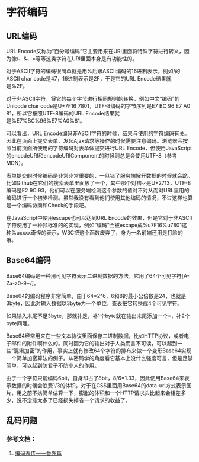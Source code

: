 # 字符编码

## URL编码
URL Encode又称为“百分号编码”它主要用来在URI里面将特殊字符进行转义，因为像/、&、=等等这类字符在URI里面本身是有功能性的。

对于ASCII字符的编码很简单就是用%后跟ASCII编码的16进制表示，例如/的ASCII char code是47，16进制表示是2F，于是它的URL Encode结果就是%2F。

对于非ASCII字符，将它的每个字节进行相同规则的转换，例如中文“编码”的Unicode char code是U+7F16 7801，UTF-8编码的字节序列是E7 BC 96 E7 A0 81，所以它按照UTF-8编码的URL Encode结果就是%E7%BC%96%E7%A0%81。

可以看出，URL Encode编码非ASCII字符的时候，结果与使用的字符编码有关。因此在页面上提交表单、发起Ajax请求等操作的时候需要注意编码。浏览器会按照当前页面所使用的字符编码对表单体提交进行URL Encode，但使用JavaScript的encodeURI和encodeURIComponent的时候则总是会使用UTF-8（参考MDN）。

表单提交的时候编码是非常非常重要的，一旦错了服务端解开数据的时候就会跪。比如Github在它们的搜索表单里面放了一个<input name="utf8" type="hidden" value="✓">，其中那个对钩✓是U+2713，UTF-8编码是E2 9C 93，他们可以在服务端检测这个参数的值对不对从而对URL里用的编码进行一个初步检测。虽然我没有看到他们使用其他编码的情况，不过这样也算是一个编码协商和Check的手段吧。

在JavaScript中使用escape也可以达到URL Encode的效果，但是它对于非ASCII字符使用了一种非标准的的实现，例如“编码”会被escape成%u7F16%u7801这种%uxxxx奇怪的表示，W3C把这个函数废弃了，身为一名前端还用是打脸的哦。


## Base64编码
Base64编码是一种用可见字符表示二进制数据的方法。它用了64个可见字符[A-Za-z0-9+/]。

Base64的编码程序非常简单，由于64=2^6，6和8的最小公倍数是24，也就是3byte，因此对输入数据以3byte为一个单位，查表把它转换成4个可见字符。

如果输入末尾不足3byte，那就补足，补1个byte就在输出末尾添加一个=，补2个byte同理。

Base64经常用来在一些文本协议里面保存二进制数据，比如HTTP协议，或者电子邮件的附件啊什么的。同时因为它的输出对于人类而言不可读，可以起到一些“混淆加密”的作用，事实上就有修改64个字符的排布来做一个变形Base64实现一个简单加密算法的例子。从密码学的角度看它基本上没什么强度可言，但是足够简单，可以起到防君子不防小人的作用。

由于一个字符只能编码6bit，自身却占了8bit，8/6=1.33，因此使用Base64来表示数据的时候会浪费1/3的体积。对于在CSS里面用Base64的data-url方式表示图片，用之前不妨简单估算一下，膨胀的体积和一个HTTP请求头比起来会相差多少，说不定涨太多了已经损失掉省一个请求的收益了。

## 乱码问题


### 参考文档：
1. [编码歪传——番外篇](http://jimliu.net/2015/03/07/something-about-encoding-extra/)
